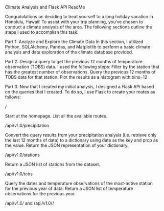 Climate Analysis and Flask API ReadMe

Congratulations on deciding to treat yourself to a long holiday vacation in Honolulu, Hawaii! To assist with your trip planning, you've chosen to conduct a climate analysis of the area. The following sections outline the steps I used to accomplish this task.

Part 1: Analyze and Explore the Climate Data
In this section, I utilized Python, SQLAlchemy, Pandas, and Matplotlib to perform a basic climate analysis and data exploration of the climate database provided.

Part 2: Design a query to get the previous 12 months of temperature observation (TOBS) data. I used the following steps:
Filter by the station that has the greatest number of observations.
Query the previous 12 months of TOBS data for that station.
Plot the results as a histogram with bins=12

Part 3:
Now that I created my initial analysis, I designed a Flask API based on the queries that I created. To do so, I use Flask to create your routes as follows:

  /
  
Start at the homepage.
List all the available routes.

  /api/v1.0/precipitation
  
Convert the query results from your precipitation analysis (i.e. retrieve only the last 12 months of data) to a dictionary using date as the key and prcp as the value.
Return the JSON representation of your dictionary.

  /api/v1.0/stations
  
Return a JSON list of stations from the dataset.

  /api/v1.0/tobs
  
Query the dates and temperature observations of the most-active station for the previous year of data.
Return a JSON list of temperature observations for the previous year.

  /api/v1.0/<start> and /api/v1.0/<start>/<end>
